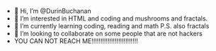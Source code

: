 - 👋 Hi, I’m @DurinBuchanan
- 👀 I’m interested in HTML and coding and mushrooms and fractals.
- 🌱 I’m currently learning coding, reading and math P.S. also fractals
- 💞️ I’m looking to collaborate on some people that are not hackers
- YOU CAN NOT REACH ME!!!!!!!!!!!!!!!!!!!!!!!!!!

<!---
DurinBuchanan/DurinBuchanan is a ✨ special ✨ repository because its `README.md` (this file) appears on your GitHub profile.
You can click the Preview link to take a look at your changes.
--->
